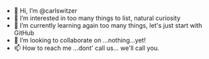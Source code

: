 - 👋 Hi, I’m @carlswitzer
- 👀 I’m interested in too many things to list, natural curiosity
- 🌱 I’m currently learning again too many things, let's just start with GitHub
- 💞️ I’m looking to collaborate on ...nothing...yet!
- 📫 How to reach me ...dont' call us... we'll call you.

<!---
carlswitzer/carlswitzer is a ✨ special ✨ repository because its `README.md` (this file) appears on your GitHub profile.
You can click the Preview link to take a look at your changes.
--->
